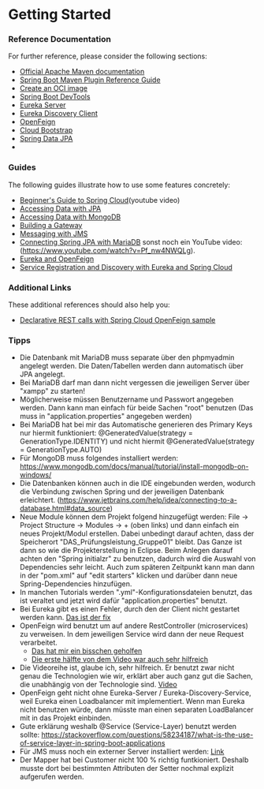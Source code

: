 # Getting Started

### Reference Documentation

For further reference, please consider the following sections:

* [Official Apache Maven documentation](https://maven.apache.org/guides/index.html)
* [Spring Boot Maven Plugin Reference Guide](https://docs.spring.io/spring-boot/docs/3.2.2/maven-plugin/reference/html/)
* [Create an OCI image](https://docs.spring.io/spring-boot/docs/3.2.2/maven-plugin/reference/html/#build-image)
* [Spring Boot DevTools](https://docs.spring.io/spring-boot/docs/3.2.2/reference/htmlsingle/index.html#using.devtools)
* [Eureka Server](https://docs.spring.io/spring-cloud-netflix/docs/current/reference/html/#spring-cloud-eureka-server)
* [Eureka Discovery Client](https://docs.spring.io/spring-cloud-netflix/docs/current/reference/html/#service-discovery-eureka-clients)
* [OpenFeign](https://docs.spring.io/spring-cloud-openfeign/docs/current/reference/html/)
* [Cloud Bootstrap](https://docs.spring.io/spring-cloud-commons/docs/current/reference/html/)
* [Spring Data JPA](https://docs.spring.io/spring-boot/docs/3.2.2/reference/htmlsingle/index.html#data.sql.jpa-and-spring-data)
* 

### Guides

The following guides illustrate how to use some features concretely:
* [Beginner's Guide to Spring Cloud](https://www.youtube.com/watch?v=aO3W-lYnw-o)(youtube video)
* [Accessing Data with JPA](https://spring.io/guides/gs/accessing-data-jpa/)
* [Accessing Data with MongoDB](https://spring.io/guides/gs/accessing-data-mongodb)
* [Building a Gateway](https://spring.io/guides/gs/gateway)
* [Messaging with JMS](https://spring.io/guides/gs/messaging-jms)
* [Connecting Spring JPA with MariaDB](https://www.javaguides.net/2020/01/spring-boot-mariadb-crud-example-tutorial.html)
 sonst noch ein YouTube video: (https://www.youtube.com/watch?v=Pf_nw4NWQLg).
* [Eureka and OpenFeign](https://www.baeldung.com/spring-cloud-netflix-eureka)
* [Service Registration and Discovery with Eureka and Spring Cloud](https://spring.io/guides/gs/service-registration-and-discovery/)

### Additional Links

These additional references should also help you:

* [Declarative REST calls with Spring Cloud OpenFeign sample](https://github.com/spring-cloud-samples/feign-eureka)

### Tipps
* Die Datenbank mit MariaDB muss separate über den phpmyadmin angelegt werden. Die Daten/Tabellen werden dann automatisch 
  über JPA angelegt.
* Bei MariaDB darf man dann nicht vergessen die jeweiligen Server über "xampp" zu starten!
* Möglicherweise müssen Benutzername und Passwort angegeben werden. Dann kann man einfach für beide Sachen "root" benutzen
  (Das muss in "application.properties" angegeben werden)
* Bei MariaDB hat bei mir das Automatische generieren des Primary Keys nur hiermit funktioniert: @GeneratedValue(strategy = GenerationType.IDENTITY)
und nicht hiermit @GeneratedValue(strategy = GenerationType.AUTO)
* Für MongoDB muss folgendes installiert werden: https://www.mongodb.com/docs/manual/tutorial/install-mongodb-on-windows/
* Die Datenbanken können auch in die IDE eingebunden werden, wodurch die Verbindung zwischen Spring und
    der jeweiligen Datenbank erleichtert. (https://www.jetbrains.com/help/idea/connecting-to-a-database.html#data_source)
* Neue Module können dem Projekt folgend hinzugefügt werden:
File → Project Structure → Modules → + (oben links) und dann einfach ein neues Projekt/Modul erstellen. Dabei unbedingt
darauf achten, dass der Speicherort "DAS_Prüfungsleistung_Gruppe01" bleibt. Das Ganze ist dann so wie die Projekterstellung
in Eclipse. Beim Anlegen darauf achten den "Spring initialzr" zu benutzen, dadurch wird die Auswahl von Dependencies sehr leicht. 
Auch zum späteren Zeitpunkt kann man dann in der "pom.xml" auf "edit starters" klicken und darüber dann neue Spring-Dependencies hinzufügen.
* In manchen Tutorials werden ".yml"-Konfigurationsdateien benutzt, das ist veraltet und jetzt wird dafür "application.properties"
benutzt.
* Bei Eureka gibt es einen Fehler, durch den der Client nicht gestartet werden kann. [Das ist der fix](https://stackoverflow.com/questions/77684538/how-to-solve-netflix-eureka-client-error-in-spring-boot-3-2-0-and-java-17)
* OpenFeign wird benutzt um auf andere RestController (microservices) zu verweisen. In dem jeweiligen Service wird dann
der neue Request verarbeitet.
  * [Das hat mir ein bisschen geholfen](https://medium.com/@vegabryam40/simplifying-microservice-communication-exploring-openfeign-and-its-integration-with-spring-f53939a2c861)
  * [Die erste hälfte von dem Video war auch sehr hilfreich](https://www.youtube.com/watch?v=3NcmlrumSOc)
* Die Videoreihe ist, glaube ich, sehr hilfreich. Er benutzt zwar nicht genau die Technologien wie wir, erklärt aber auch ganz gut
die Sachen, die unabhängig von der Technologie sind. [Video](https://www.youtube.com/watch?v=p485kUNpPvE&list=PLwvrYc43l1Mwqpf9i-1B1gXfMeHOm6DeY)
* OpenFeign geht nicht ohne Eureka-Server / Eureka-Discovery-Service, weil Eureka einen Loadbalancer mit implementiert.
Wenn man Eureka nicht benutzen würde, dann müsste man einen separaten LoadBalancer mit in das Projekt einbinden.
* Gute erklärung weshalb @Service (Service-Layer) benutzt werden sollte: https://stackoverflow.com/questions/58234187/what-is-the-use-of-service-layer-in-spring-boot-applications 
* Für JMS muss noch ein externer Server installiert werden: [Link](https://activemq.apache.org/components/artemis/download/)
* Der Mapper hat bei Customer nicht 100 % richtig funtkioniert. Deshalb musste dort bei bestimmten Attributen der Setter 
nochmal explizit aufgerufen werden.